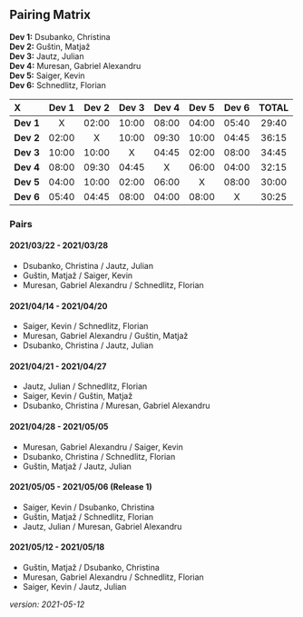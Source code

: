 ## Pairing Matrix


**Dev 1:** Dsubanko, Christina\
**Dev 2:** Guštin, Matjaž\
**Dev 3:** Jautz, Julian \
**Dev 4:** Muresan, Gabriel Alexandru\
**Dev 5:** Saiger, Kevin\
**Dev 6:** Schnedlitz, Florian

| X           | Dev 1       | Dev 2       | Dev 3       | Dev 4   	  | Dev 5       | Dev 6       | TOTAL |
| :---        |    :----:   |    :----:   |    :----:   |    :----:   |    :----:   |    :----:   | :---: |
| **Dev 1**   | X           | 02:00       | 10:00       | 08:00       | 04:00       | 05:40       | 29:40 |
| **Dev 2**   | 02:00       | X           | 10:00       | 09:30       | 10:00       | 04:45       | 36:15 |
| **Dev 3**   | 10:00       | 10:00       | X           | 04:45       | 02:00       | 08:00       | 34:45 |
| **Dev 4**   | 08:00       | 09:30       | 04:45       | X           | 06:00       | 04:00       | 32:15 |
| **Dev 5**   | 04:00       | 10:00       | 02:00       | 06:00       | X           | 08:00       | 30:00 |
| **Dev 6**   | 05:40       | 04:45       | 08:00       | 04:00       | 08:00       | X           | 30:25 |


### Pairs

#### 2021/03/22 - 2021/03/28
- Dsubanko, Christina / Jautz, Julian
- Guštin, Matjaž / Saiger, Kevin
- Muresan, Gabriel Alexandru / Schnedlitz, Florian

#### 2021/04/14 - 2021/04/20
- Saiger, Kevin / Schnedlitz, Florian
- Muresan, Gabriel Alexandru / Guštin, Matjaž
- Dsubanko, Christina / Jautz, Julian

#### 2021/04/21 - 2021/04/27

- Jautz, Julian / Schnedlitz, Florian
- Saiger, Kevin / Guštin, Matjaž
- Dsubanko, Christina / Muresan, Gabriel Alexandru

#### 2021/04/28 - 2021/05/05

- Muresan, Gabriel Alexandru / Saiger, Kevin
- Dsubanko, Christina / Schnedlitz, Florian
- Guštin, Matjaž / Jautz, Julian

#### 2021/05/05 - 2021/05/06 (Release 1)

- Saiger, Kevin / Dsubanko, Christina
- Guštin, Matjaž / Schnedlitz, Florian
- Jautz, Julian / Muresan, Gabriel Alexandru

#### 2021/05/12 - 2021/05/18

- Guštin, Matjaž / Dsubanko, Christina 
- Muresan, Gabriel Alexandru / Schnedlitz, Florian
- Saiger, Kevin / Jautz, Julian 


*version: 2021-05-12*
